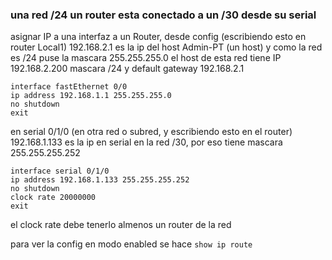 ### una red /24 un router esta conectado a un /30 desde su serial
asignar  IP a una interfaz a un Router, desde config (escribiendo esto en router Local1)
192.168.2.1 es la ip del host Admin-PT (un host) y como la red es /24 puse la mascara 255.255.255.0
el host de esta red tiene IP 192.168.2.200 mascara /24 y default gateway 192.168.2.1
```
interface fastEthernet 0/0
ip address 192.168.1.1 255.255.255.0
no shutdown
exit
```
en serial 0/1/0 (en otra red o subred, y escribiendo esto en el router)
192.168.1.133 es la ip en serial en la red /30, por eso tiene mascara 255.255.255.252
```
interface serial 0/1/0
ip address 192.168.1.133 255.255.255.252
no shutdown 
clock rate 20000000
exit
```
 el clock rate debe tenerlo almenos un router de la red


para ver la config  en modo enabled se hace `show ip route`

